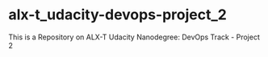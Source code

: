 # alx-t_udacity-devops-project_2
This is a Repository on ALX-T Udacity Nanodegree: DevOps Track - Project 2

